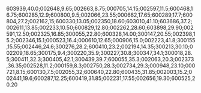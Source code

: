 603939,40.0;002648,9.65;002663,8.75;000705,14.15;002597,11.5;600468,16.75;600285,12.9;600800,9.5;002066,23.55;000662,17.65;600289,17.7;600804,27.2;002162,15;600330,13.05;002350,18.60;603010,41.10;603686,37.2;002611,13.85;002233,10.50;600829,12.80;002262,28.60;603898,29.90;002591,12.50;002325,16.85;300055,22.80;600328,14.00;300147,20.55;002398,15.2;002346,15.1;000523,16.4;000610,12.65;000906,15.0;002223,41.8;300155,15.55;002446,24.6;300276,28.2;600410,23.2;002194,14.35;300213,30.10;002209,18.65;300175,9.4;300220,35.9;300227,30.8;300347,34.1;300018,28.5;300411,32.3;300405,42.1;300439,39.7;600055,35.3;002063,20.3;002373,36.35;002528,11.2;000159,8.3;002750,28.3;002734,29.3;000948,23.10;000721,8.15;600130,7.5;002055,32;600640,22.80;600435,31.85;002003,15.2;002441,19.6;600287,12.25;600419,31.85;002231,17.55;002656,19.30;600525,20.20
